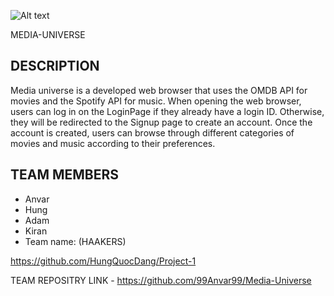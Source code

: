 ![Alt text](ImageStoredSongs-1.PNG)

 MEDIA-UNIVERSE

## DESCRIPTION
Media universe is a developed web browser that uses the OMDB API for movies and the Spotify API for music. When opening the web browser, users can log in on the LoginPage if they already have a login ID. Otherwise, they will be redirected to the Signup page to create an account. Once the account is created, users can browse through different categories of movies and music according to their preferences.

## TEAM MEMBERS
 - Anvar 
 - Hung 
 - Adam  
 - Kiran
 - Team name: (HAAKERS)

https://github.com/HungQuocDang/Project-1

TEAM REPOSITRY LINK - https://github.com/99Anvar99/Media-Universe

